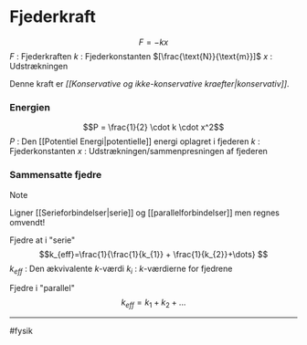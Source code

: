 # Fjederkraft
$$F = -kx$$
$F$ : Fjederkraften
$k$  : Fjederkonstanten $[\frac{\text{N}}{\text{m}}]$
$x$ : Udstrækningen

Denne kraft er *[[Konservative og ikke-konservative kraefter|konservativ]]*.

### Energien
$$P = \frac{1}{2} \cdot k \cdot x^2$$
$P$ : Den [[Potentiel Energi|potentielle]] energi oplagret i fjederen
$k$ : Fjederkonstanten
$x$ : Udstrækningen/sammenpresningen af fjederen

### Sammensatte fjedre

>[!Note] 
>Ligner [[Serieforbindelser|serie]] og [[parallelforbindelser]] men regnes omvendt!

Fjedre at i "serie"
$$k_{eff}=\frac{1}{\frac{1}{k_{1}} + \frac{1}{k_{2}}+\dots} $$
$k_{eff}$ : Den ækvivalente $k$-værdi
$k_i$ : $k$-værdierne for fjedrene

Fjedre i "parallel"
$$k_{eff}=k_{1} + k_{2} +\dots$$

---
#fysik 